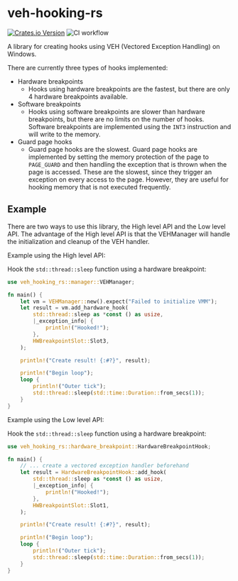 # veh-hooking-rs
[![Crates.io Version](https://img.shields.io/crates/v/veh-hooking-rs)](https://crates.io/crates/veh-hooking-rs/)
![CI workflow](https://github.com/0xC9C3/veh-hooking-rs/actions/workflows/ci.yml/badge.svg?branch=main)

A library for creating hooks using VEH (Vectored Exception Handling) on Windows.

There are currently three types of hooks implemented:

- Hardware breakpoints
    - Hooks using hardware breakpoints are the fastest, but there are only 4 hardware breakpoints available.
- Software breakpoints
    - Hooks using software breakpoints are slower than hardware breakpoints, but there are no limits on the number of
      hooks. Software breakpoints are implemented using the `INT3` instruction and will write to the memory.
- Guard page hooks
    - Guard page hooks are the slowest. Guard page hooks are implemented by setting the
      memory protection of the page to `PAGE_GUARD` and then handling the exception that is thrown when the page is
      accessed. These are the slowest, since they trigger an exception on every access to the page. However, they are
      useful for hooking memory that is not executed frequently.

## Example

There are two ways to use this library, the High level API and the Low level API. The advantage of the High level API is
that the VEHManager will handle the initialization and cleanup of the VEH handler.

Example using the High level API:

Hook the `std::thread::sleep` function using a hardware breakpoint:

```rust
use veh_hooking_rs::manager::VEHManager;

fn main() {
    let vm = VEHManager::new().expect("Failed to initialize VMM");
    let result = vm.add_hardware_hook(
        std::thread::sleep as *const () as usize,
        |_exception_info| {
            println!("Hooked!");
        },
        HWBreakpointSlot::Slot3,
    );

    println!("Create result! {:#?}", result);

    println!("Begin loop");
    loop {
        println!("Outer tick");
        std::thread::sleep(std::time::Duration::from_secs(1));
    }
}
```

Example using the Low level API:

Hook the `std::thread::sleep` function using a hardware breakpoint:

```rust
use veh_hooking_rs::hardware_breakpoint::HardwareBreakpointHook;

fn main() {
    // ... create a vectored exception handler beforehand
    let result = HardwareBreakpointHook::add_hook(
        std::thread::sleep as *const () as usize,
        |_exception_info| {
            println!("Hooked!");
        },
        HWBreakpointSlot::Slot1,
    );

    println!("Create result! {:#?}", result);

    println!("Begin loop");
    loop {
        println!("Outer tick");
        std::thread::sleep(std::time::Duration::from_secs(1));
    }
}
```
